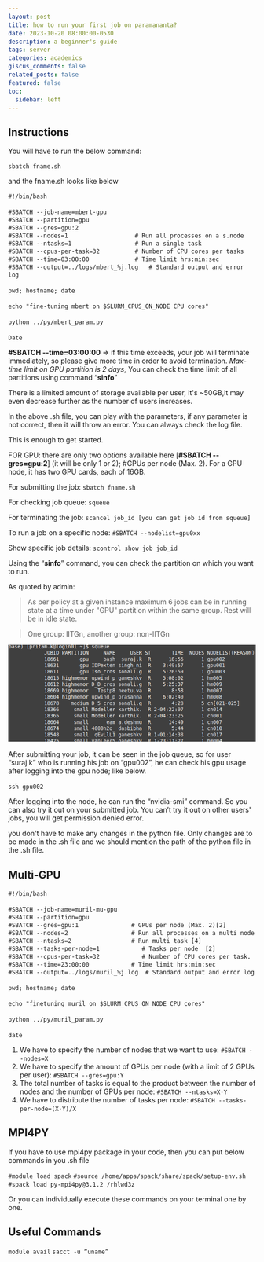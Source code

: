 ```yaml
---
layout: post
title: how to run your first job on paramananta?
date: 2023-10-20 08:00:00-0530
description: a beginner's guide
tags: server
categories: academics
giscus_comments: false
related_posts: false
featured: false
toc:
  sidebar: left
---
```




## Instructions

You will have to run the below command:


```
sbatch fname.sh
```

and the fname.sh looks like below

```
#!/bin/bash

#SBATCH --job-name=mbert-gpu
#SBATCH --partition=gpu
#SBATCH --gres=gpu:2
#SBATCH --nodes=1                	# Run all processes on a s.node 	 
#SBATCH --ntasks=1               	# Run a single task           	 
#SBATCH --cpus-per-task=32        	# Number of CPU cores per tasks
#SBATCH --time=03:00:00          	# Time limit hrs:min:sec
#SBATCH --output=../logs/mbert_%j.log 	# Standard output and error log

pwd; hostname; date

echo "fine-tuning mbert on $SLURM_CPUS_ON_NODE CPU cores"

python ../py/mbert_param.py

Date
```



**#SBATCH --time=03:00:00**  ⇒ if this time exceeds, your job will terminate immediately, so please give more time in order to avoid termination. *Max-time limit on GPU partition is 2 days*, You can check the time limit of all partitions using command “**sinfo**”

There is a limited amount of storage available per user, it's ~50GB,it may even decrease further as the number of users increases.

In the above .sh file, you can play with the parameters, if any parameter is not correct, then it will throw an error. You can always check the log file.

This is enough to get started.


FOR GPU: there are only two options available here [**#SBATCH --gres=gpu:2**] (it will be only 1 or 2); #GPUs per node (Max. 2).
For a GPU node, it has two GPU cards, each of 16GB.


For submitting the job: 
`sbatch fname.sh`

For checking job queue:
	`squeue`

For terminating the job:
	`scancel job_id [you can get job id from squeue]`

To run a job on a specific node:
	`#SBATCH --nodelist=gpu0xx`

Show specific job details:
	`scontrol show job job_id`
    
    
    
Using the “**sinfo**” command, you can check the partition on which you want to run.


As quoted by admin:
> As per policy at a given instance maximum 6 jobs can be in running state at a time under "GPU" partition within the same group. Rest will be in idle state.

> One group: IITGn, another group: non-IITGn


![squeue](/assets/img/blogs/param.png "squeue command display")


After submitting your job, it can be seen in the job queue, so for user “suraj.k” who is running his job on “gpu002”, he can check his gpu usage after logging into the gpu node; like below.

`ssh gpu002`

After logging into the node, he can run the “nvidia-smi” command. So you can also try it out on your submitted job. You can’t try it out on other users' jobs, you will get permission denied error.


you don't have to make any changes in the python file. Only changes are to be made in the .sh file and we should mention the path of the python file in the .sh file.



## Multi-GPU

```
#!/bin/bash

#SBATCH --job-name=muril-mu-gpu
#SBATCH --partition=gpu
#SBATCH --gres=gpu:1               # GPUs per node (Max. 2)[2]
#SBATCH --nodes=2                  # Run all processes on a multi node       
#SBATCH --ntasks=2                 # Run multi task [4]
#SBATCH --tasks-per-node=1      	  # Tasks per node  [2]          
#SBATCH --cpus-per-task=32      	  # Number of CPU cores per task.
#SBATCH --time=23:00:00            # Time limit hrs:min:sec
#SBATCH --output=../logs/muril_%j.log  # Standard output and error log

pwd; hostname; date

echo "finetuning muril on $SLURM_CPUS_ON_NODE CPU cores"

python ../py/muril_param.py

date

```


1. We have to specify the number of nodes that we want to use: `#SBATCH --nodes=X`
1. We have to specify the amount of GPUs per node (with a limit of 2 GPUs per user): `#SBATCH --gres=gpu:Y`
1. The total number of tasks is equal to the product between the number of nodes and the number of GPUs per node: `#SBATCH --ntasks=X·Y`
1. We have to distribute the number of tasks per node: `#SBATCH --tasks-per-node=(X·Y)/X`


## MPI4PY

If you have to use mpi4py package in your code, then you can put below commands in you .sh file

`#module load spack`
`#source /home/apps/spack/share/spack/setup-env.sh`
`#spack load py-mpi4py@3.1.2 /rhlwd3z`

Or you can individually execute these commands on your terminal one by one.


## Useful Commands

`module avail`
`sacct -u “uname”`

